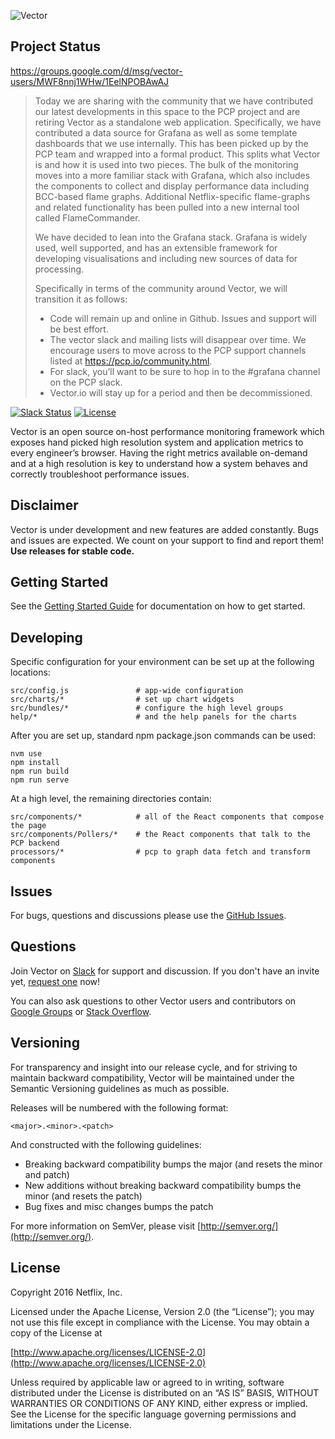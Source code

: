 ![Vector](vector.png)

## Project Status

https://groups.google.com/d/msg/vector-users/MWF8nnj1WHw/1EelNPOBAwAJ

> Today we are sharing with the community that we have contributed our latest developments in this space to the PCP project and are retiring Vector as a standalone web application. Specifically, we have contributed a data source for Grafana as well as some template dashboards that we use internally. This has been picked up by the PCP team and wrapped into a formal product. This splits what Vector is and how it is used into two pieces. The bulk of the monitoring moves into a more familiar stack with Grafana, which also includes the components to collect and display performance data including BCC-based flame graphs. Additional Netflix-specific flame-graphs and related functionality has been pulled into a new internal tool called FlameCommander.
> 
> We have decided to lean into the Grafana stack. Grafana is widely used, well supported, and has an extensible framework for developing visualisations and including new sources of data for processing.
> 
> 
> Specifically in terms of the community around Vector, we will transition it as follows:
> 
> - Code will remain up and online in Github. Issues and support will be best effort.
> - The vector slack and mailing lists will disappear over time. We encourage users to move across to the PCP support channels listed at https://pcp.io/community.html.
> - For slack, you’ll want to be sure to hop in to the #grafana channel on the PCP slack.
> - Vector.io will stay up for a period and then be decommissioned.



[![Slack Status](http://slack.getvector.io/badge.svg)](http://slack.getvector.io/)
[![License](https://img.shields.io/github/license/Netflix/vector.svg)](http://www.apache.org/licenses/LICENSE-2.0)


Vector is an open source on-host performance monitoring framework which exposes hand picked high resolution system and application metrics to every engineer’s browser. Having the right metrics available on-demand and at a high resolution is key to understand how a system behaves and correctly troubleshoot performance issues.

## Disclaimer

Vector is under development and new features are added constantly. Bugs and issues are expected. We count on your support to find and report them! **Use releases for stable code.**

## Getting Started

See the [Getting Started Guide](http://getvector.io/docs/getting-started.html) for documentation on how to get started.

## Developing

Specific configuration for your environment can be set up at the following locations:
```
src/config.js               # app-wide configuration
src/charts/*                # set up chart widgets
src/bundles/*               # configure the high level groups
help/*                      # and the help panels for the charts
```

After you are set up, standard npm package.json commands can be used:
```
nvm use
npm install
npm run build
npm run serve
```

At a high level, the remaining directories contain:
```
src/components/*            # all of the React components that compose the page
src/components/Pollers/*    # the React components that talk to the PCP backend
processors/*                # pcp to graph data fetch and transform components
```

## Issues

For bugs, questions and discussions please use the [GitHub Issues](https://github.com/Netflix/vector/issues).

## Questions

Join Vector on [Slack](https://vectoross.slack.com/) for support and discussion. If you don't have an invite yet, [request one](http://slack.getvector.io/) now!

You can also ask questions to other Vector users and contributors on [Google Groups](https://groups.google.com/forum/#!forum/vector-users) or [Stack Overflow](http://stackoverflow.com/questions/tagged/vectoross).

## Versioning

For transparency and insight into our release cycle, and for striving to maintain backward compatibility, Vector will be maintained under the Semantic Versioning guidelines as much as possible.

Releases will be numbered with the following format:

`<major>.<minor>.<patch>`

And constructed with the following guidelines:

* Breaking backward compatibility bumps the major (and resets the minor and patch)
* New additions without breaking backward compatibility bumps the minor (and resets the patch)
* Bug fixes and misc changes bumps the patch

For more information on SemVer, please visit [http://semver.org/](http://semver.org/).

## License

Copyright 2016 Netflix, Inc.

Licensed under the Apache License, Version 2.0 (the “License”); you may not use this file except in compliance with the License. You may obtain a copy of the License at

[http://www.apache.org/licenses/LICENSE-2.0](http://www.apache.org/licenses/LICENSE-2.0)

Unless required by applicable law or agreed to in writing, software distributed under the License is distributed on an “AS IS” BASIS, WITHOUT WARRANTIES OR CONDITIONS OF ANY KIND, either express or implied. See the License for the specific language governing permissions and limitations under the License.
